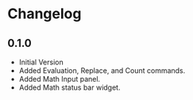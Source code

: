 # Changelog

## 0.1.0

- Initial Version
- Added Evaluation, Replace, and Count commands.
- Added Math Input panel.
- Added Math status bar widget.
